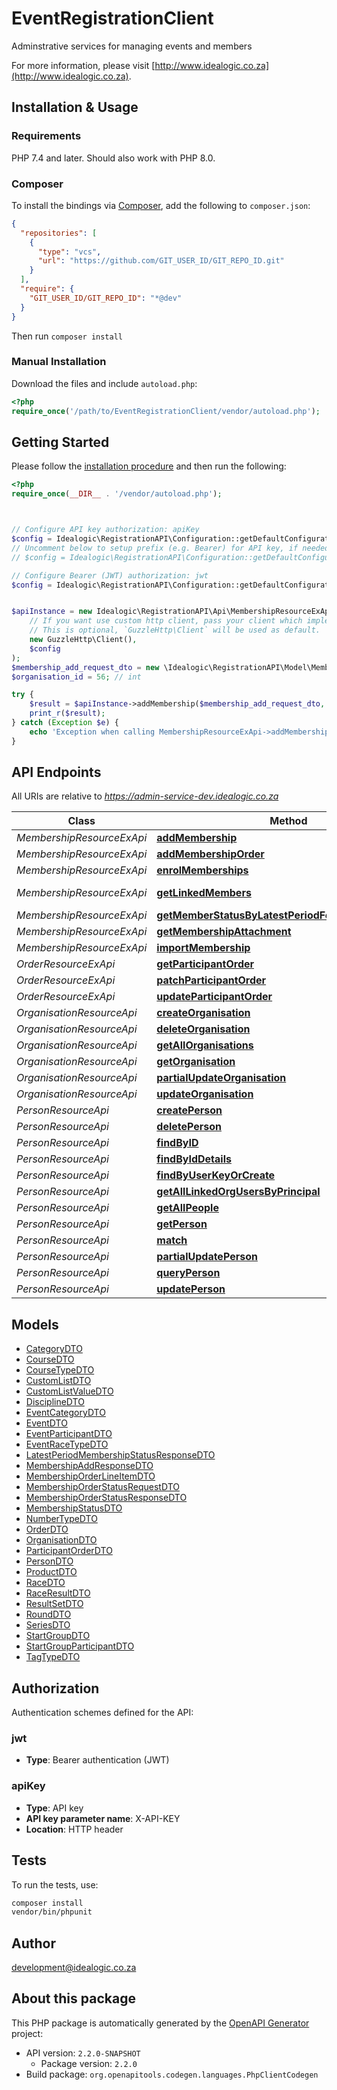# EventRegistrationClient

Adminstrative services for managing events and members

For more information, please visit [http://www.idealogic.co.za](http://www.idealogic.co.za).

## Installation & Usage

### Requirements

PHP 7.4 and later.
Should also work with PHP 8.0.

### Composer

To install the bindings via [Composer](https://getcomposer.org/), add the following to `composer.json`:

```json
{
  "repositories": [
    {
      "type": "vcs",
      "url": "https://github.com/GIT_USER_ID/GIT_REPO_ID.git"
    }
  ],
  "require": {
    "GIT_USER_ID/GIT_REPO_ID": "*@dev"
  }
}
```

Then run `composer install`

### Manual Installation

Download the files and include `autoload.php`:

```php
<?php
require_once('/path/to/EventRegistrationClient/vendor/autoload.php');
```

## Getting Started

Please follow the [installation procedure](#installation--usage) and then run the following:

```php
<?php
require_once(__DIR__ . '/vendor/autoload.php');



// Configure API key authorization: apiKey
$config = Idealogic\RegistrationAPI\Configuration::getDefaultConfiguration()->setApiKey('X-API-KEY', 'YOUR_API_KEY');
// Uncomment below to setup prefix (e.g. Bearer) for API key, if needed
// $config = Idealogic\RegistrationAPI\Configuration::getDefaultConfiguration()->setApiKeyPrefix('X-API-KEY', 'Bearer');

// Configure Bearer (JWT) authorization: jwt
$config = Idealogic\RegistrationAPI\Configuration::getDefaultConfiguration()->setAccessToken('YOUR_ACCESS_TOKEN');


$apiInstance = new Idealogic\RegistrationAPI\Api\MembershipResourceExApi(
    // If you want use custom http client, pass your client which implements `GuzzleHttp\ClientInterface`.
    // This is optional, `GuzzleHttp\Client` will be used as default.
    new GuzzleHttp\Client(),
    $config
);
$membership_add_request_dto = new \Idealogic\RegistrationAPI\Model\MembershipAddRequestDTO(); // \Idealogic\RegistrationAPI\Model\MembershipAddRequestDTO
$organisation_id = 56; // int

try {
    $result = $apiInstance->addMembership($membership_add_request_dto, $organisation_id);
    print_r($result);
} catch (Exception $e) {
    echo 'Exception when calling MembershipResourceExApi->addMembership: ', $e->getMessage(), PHP_EOL;
}

```

## API Endpoints

All URIs are relative to *https://admin-service-dev.idealogic.co.za*

Class | Method | HTTP request | Description
------------ | ------------- | ------------- | -------------
*MembershipResourceExApi* | [**addMembership**](docs/Api/MembershipResourceExApi.md#addmembership) | **POST** /api/memberships/add | 
*MembershipResourceExApi* | [**addMembershipOrder**](docs/Api/MembershipResourceExApi.md#addmembershiporder) | **POST** /api/memberships/order | 
*MembershipResourceExApi* | [**enrolMemberships**](docs/Api/MembershipResourceExApi.md#enrolmemberships) | **POST** /api/memberships/enrol | 
*MembershipResourceExApi* | [**getLinkedMembers**](docs/Api/MembershipResourceExApi.md#getlinkedmembers) | **GET** /api/memberships/linkedStatus/{externalUserId} | 
*MembershipResourceExApi* | [**getMemberStatusByLatestPeriodForMembershipType**](docs/Api/MembershipResourceExApi.md#getmemberstatusbylatestperiodformembershiptype) | **GET** /api/memberships/status/latestPeriod | 
*MembershipResourceExApi* | [**getMembershipAttachment**](docs/Api/MembershipResourceExApi.md#getmembershipattachment) | **GET** /api/memberships/attachment/{uuid} | 
*MembershipResourceExApi* | [**importMembership**](docs/Api/MembershipResourceExApi.md#importmembership) | **PUT** /api/memberships/import | 
*OrderResourceExApi* | [**getParticipantOrder**](docs/Api/OrderResourceExApi.md#getparticipantorder) | **GET** /api/orders/create-cart/participants/{id} | 
*OrderResourceExApi* | [**patchParticipantOrder**](docs/Api/OrderResourceExApi.md#patchparticipantorder) | **PATCH** /api/orders/participant/{id} | 
*OrderResourceExApi* | [**updateParticipantOrder**](docs/Api/OrderResourceExApi.md#updateparticipantorder) | **PUT** /api/orders/participant/{id} | 
*OrganisationResourceApi* | [**createOrganisation**](docs/Api/OrganisationResourceApi.md#createorganisation) | **POST** /api/organisations | 
*OrganisationResourceApi* | [**deleteOrganisation**](docs/Api/OrganisationResourceApi.md#deleteorganisation) | **DELETE** /api/organisations/{id} | 
*OrganisationResourceApi* | [**getAllOrganisations**](docs/Api/OrganisationResourceApi.md#getallorganisations) | **GET** /api/organisations | 
*OrganisationResourceApi* | [**getOrganisation**](docs/Api/OrganisationResourceApi.md#getorganisation) | **GET** /api/organisations/{id} | 
*OrganisationResourceApi* | [**partialUpdateOrganisation**](docs/Api/OrganisationResourceApi.md#partialupdateorganisation) | **PATCH** /api/organisations/{id} | 
*OrganisationResourceApi* | [**updateOrganisation**](docs/Api/OrganisationResourceApi.md#updateorganisation) | **PUT** /api/organisations/{id} | 
*PersonResourceApi* | [**createPerson**](docs/Api/PersonResourceApi.md#createperson) | **POST** /api/people | 
*PersonResourceApi* | [**deletePerson**](docs/Api/PersonResourceApi.md#deleteperson) | **DELETE** /api/people/{id} | 
*PersonResourceApi* | [**findByID**](docs/Api/PersonResourceApi.md#findbyid) | **GET** /api/people/findById | 
*PersonResourceApi* | [**findByIdDetails**](docs/Api/PersonResourceApi.md#findbyiddetails) | **POST** /api/people/idsearch | 
*PersonResourceApi* | [**findByUserKeyOrCreate**](docs/Api/PersonResourceApi.md#findbyuserkeyorcreate) | **GET** /api/people/findByUserKeyOrCreate | 
*PersonResourceApi* | [**getAllLinkedOrgUsersByPrincipal**](docs/Api/PersonResourceApi.md#getalllinkedorgusersbyprincipal) | **GET** /api/people/linked-to-principal | 
*PersonResourceApi* | [**getAllPeople**](docs/Api/PersonResourceApi.md#getallpeople) | **GET** /api/people | 
*PersonResourceApi* | [**getPerson**](docs/Api/PersonResourceApi.md#getperson) | **GET** /api/people/{id} | 
*PersonResourceApi* | [**match**](docs/Api/PersonResourceApi.md#match) | **GET** /api/people/match | 
*PersonResourceApi* | [**partialUpdatePerson**](docs/Api/PersonResourceApi.md#partialupdateperson) | **PATCH** /api/people/{id} | 
*PersonResourceApi* | [**queryPerson**](docs/Api/PersonResourceApi.md#queryperson) | **GET** /api/people/query | 
*PersonResourceApi* | [**updatePerson**](docs/Api/PersonResourceApi.md#updateperson) | **PUT** /api/people/{id} | 

## Models

- [CategoryDTO](docs/Model/CategoryDTO.md)
- [CourseDTO](docs/Model/CourseDTO.md)
- [CourseTypeDTO](docs/Model/CourseTypeDTO.md)
- [CustomListDTO](docs/Model/CustomListDTO.md)
- [CustomListValueDTO](docs/Model/CustomListValueDTO.md)
- [DisciplineDTO](docs/Model/DisciplineDTO.md)
- [EventCategoryDTO](docs/Model/EventCategoryDTO.md)
- [EventDTO](docs/Model/EventDTO.md)
- [EventParticipantDTO](docs/Model/EventParticipantDTO.md)
- [EventRaceTypeDTO](docs/Model/EventRaceTypeDTO.md)
- [LatestPeriodMembershipStatusResponseDTO](docs/Model/LatestPeriodMembershipStatusResponseDTO.md)
- [MembershipAddResponseDTO](docs/Model/MembershipAddResponseDTO.md)
- [MembershipOrderLineItemDTO](docs/Model/MembershipOrderLineItemDTO.md)
- [MembershipOrderStatusRequestDTO](docs/Model/MembershipOrderStatusRequestDTO.md)
- [MembershipOrderStatusResponseDTO](docs/Model/MembershipOrderStatusResponseDTO.md)
- [MembershipStatusDTO](docs/Model/MembershipStatusDTO.md)
- [NumberTypeDTO](docs/Model/NumberTypeDTO.md)
- [OrderDTO](docs/Model/OrderDTO.md)
- [OrganisationDTO](docs/Model/OrganisationDTO.md)
- [ParticipantOrderDTO](docs/Model/ParticipantOrderDTO.md)
- [PersonDTO](docs/Model/PersonDTO.md)
- [ProductDTO](docs/Model/ProductDTO.md)
- [RaceDTO](docs/Model/RaceDTO.md)
- [RaceResultDTO](docs/Model/RaceResultDTO.md)
- [ResultSetDTO](docs/Model/ResultSetDTO.md)
- [RoundDTO](docs/Model/RoundDTO.md)
- [SeriesDTO](docs/Model/SeriesDTO.md)
- [StartGroupDTO](docs/Model/StartGroupDTO.md)
- [StartGroupParticipantDTO](docs/Model/StartGroupParticipantDTO.md)
- [TagTypeDTO](docs/Model/TagTypeDTO.md)

## Authorization

Authentication schemes defined for the API:
### jwt

- **Type**: Bearer authentication (JWT)

### apiKey

- **Type**: API key
- **API key parameter name**: X-API-KEY
- **Location**: HTTP header


## Tests

To run the tests, use:

```bash
composer install
vendor/bin/phpunit
```

## Author

development@idealogic.co.za

## About this package

This PHP package is automatically generated by the [OpenAPI Generator](https://openapi-generator.tech) project:

- API version: `2.2.0-SNAPSHOT`
    - Package version: `2.2.0`
- Build package: `org.openapitools.codegen.languages.PhpClientCodegen`

